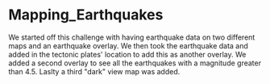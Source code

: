 # Mapping_Earthquakes

We started off this challenge with having earthquake data on two different maps and an earthquake overlay. We then took the earthquake data and added in the tectonic plates' location to add this as another overlay. We added a second overlay to see all the earthquakes with a magnitude greater than 4.5. Laslty a third "dark" view map was added. 
